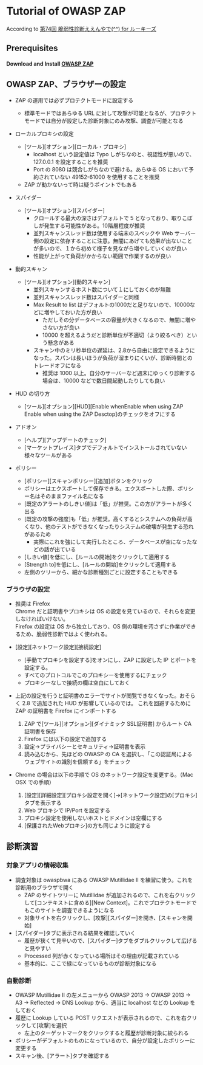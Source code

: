 # Tutorial of OWASP ZAP

According to [第74回 脆弱性診断ええんやで(^^) for ルーキーズ](https://security-testing.connpass.com/event/134830/)

## Prerequisites

#### Download and Install [OWASP ZAP](https://github.com/zaproxy/zaproxy/wiki/Downloads)

## OWASP ZAP、ブラウザーの設定

- ZAP の運用では必ずプロテクトモードに設定する
    - 標準モードではあらゆる URL に対して攻撃が可能となるが、プロテクトモードでは自分が設定した診断対象にのみ攻撃、調査が可能となる

- ローカルプロキシの設定
    - [ツール][オプション][ローカル・プロキシ]
        - localhost という設定値は Typo しがちなのと、視認性が悪いので、127.0.0.1 を設定することを推奨
        - Port の 8080 は競合しがちなので避ける。あらゆる OS において予約されていない 49152-61000 を使用することを推奨
    - ZAP が動かないって時は疑うポイントでもある

- スパイダー
    - [ツール][オプション][スパイダー]
        - クロールする最大の深さはデフォルトで 5 となっており、取りこぼしが発生する可能性がある。10階層程度が推奨
        - 並列スキャンスレッド数は使用する端末のスペックや Web サーバー側の設定に依存することに注意。無闇にあげても効果が出ないことが多いので、１から初めて様子を見ながら増やしていくのが良い
        - 性能が上がって負荷がかからない範囲で作業するのが良い

- 動的スキャン
    - [ツール][オプション][動的スキャン]
        - 並列スキャンするホスト数について１にしておくのが無難
        - 並列スキャンスレッド数はスパイダーと同様
        - Max Result to list はデフォルトの1000だと足りないので、10000などに増やしておいた方が良い
            - ただしその分データベースの容量が大きくなるので、無闇に増やさない方が良い
            - 10000 を超えるようだと診断単位が不適切（より絞るべき）という懸念がある
        - スキャン中のミリ秒単位の遅延は、2.8から自由に設定できるようになった。スパンは長いほうが負荷が溜まりにくいが、診断時間とのトレードオフになる
            - 推奨は 1000 以上。自分のサーバーなど週末にゆっくり診断する場合は、10000 などで数日間起動したりしても良い

- HUD の切り方
    - [ツール][オプション][HUD][Enable whenEnable when using ZAP Enable when using the ZAP Desctop]のチェックをオフにする

- アドオン
    - [ヘルプ][アップデートのチェック]
    - [マーケットプレイス]タブでデフォルトでインストールされていない様々なツールがある

- ポリシー
    - [ポリシー][スキャンポリシー][追加]ボタンをクリック
    - ポリシーはエクスポートして保存できる。エクスポートした際、ポリシー名はそのままファイル名になる
    - [既定のアラートのしきい値]は「低」が推奨。この方がアラートが多く出る
    - [既定の攻撃の強度]も「低」が推奨。高くするとシステムへの負荷が高くなり、他のテストができなくなったりシステムの破壊が発生する恐れがあるため
        - 実際にこれを強にして実行したところ、データベースが空になったなどの話が出ている
    - [しきい値]を低にし、[ルールの開始]をクリックして適用する
    - [Strength to]を低にし、[ルールの開始]をクリックして適用する
    - 左側のツリーから、細かな診断種別ごとに設定することもできる

### ブラウザの設定
- 推奨は Firefox  
Chrome だと証明書やプロキシは OS の設定を見ているので、それらを変更しなければいけない。  
Firefox の設定は OS から独立しており、OS 側の環境を汚さずに作業ができるため、脆弱性診断ではよく使われる。

- [設定][ネットワーク設定][接続設定]
    - [手動でプロキシを設定する]をオンにし、ZAP に設定した IP とポートを設定する。
    - すべてのプロトコルでこのプロキシーを使用するにチェック
    - プロキシーなしで接続の欄は空白にしておく

- 上記の設定を行うと証明書のエラーでサイトが閲覧できなくなった。おそらく 2.8 で追加された HUD が影響しているのでは。 
これを回避するために ZAP の証明書を Firefox にインポートする
    1. ZAP で[ツール][オプション][ダイナミック SSL証明書] からルート CA 証明書を保存
    1. Firefox には以下の設定で追加する
    1. 設定→プライバシーとセキュリティ→証明書を表示
    1. 読み込むから、先ほどの OWASP の CA を選択し、「この認証局によるウェブサイトの識別を信頼する」をチェック

- Chrome の場合は以下の手順で OS のネットワーク設定を変更する。（Mac OSX での手順）  
    1. [設定][詳細設定][プロキシ設定を開く]→[ネットワーク設定]の[プロキシ]タブを表示する
    1. Web プロキシで IP/Port を設定する
    1. プロキシ設定を使用しないホストとドメインは空欄にする
    1. [保護されたWebプロキシ]の方も同じように設定する

## 診断演習

### 対象アプリの情報収集

- 調査対象は owaspbwa にある OWASP Mutillidae II を練習に使う。これを診断用のブラウザで開く
    - ZAP のサイトツリーに Mutillidae が追加されるので、これを右クリックして[コンテキストに含める][New Context]。これでプロテクトモードでもこのサイトを調査できるようになる
    - 対象サイトを右クリックし、[攻撃][スパイダー]を開き、[スキャンを開始]
- [スパイダー]タブに表示される結果を確認していく
    - 履歴が狭くて見辛いので、[スパイダー]タブをダブルクリックして広げると見やすい
    - Processed 列が赤くなっている場所はその理由が記載されている
    - 基本的に、ここで緑になっているものが診断対象になる

### 自動診断

- OWASP Mutillidae II の左メニューから OWASP 2013 -> OWASP 2013 -> A3 -> Reflected -> DNS Lookup から、適当に localhost などの Lookup をしておく
- 履歴に Lookup している POST リクエストが表示されるので、これを右クリックして[攻撃]を選択
    - 左上のターゲットマークをクリックすると履歴が診断対象に絞られる
- ポリシーがデフォルトのものになっているので、自分が設定したポリシーに変更する
- スキャン後、[アラート]タブを確認する
